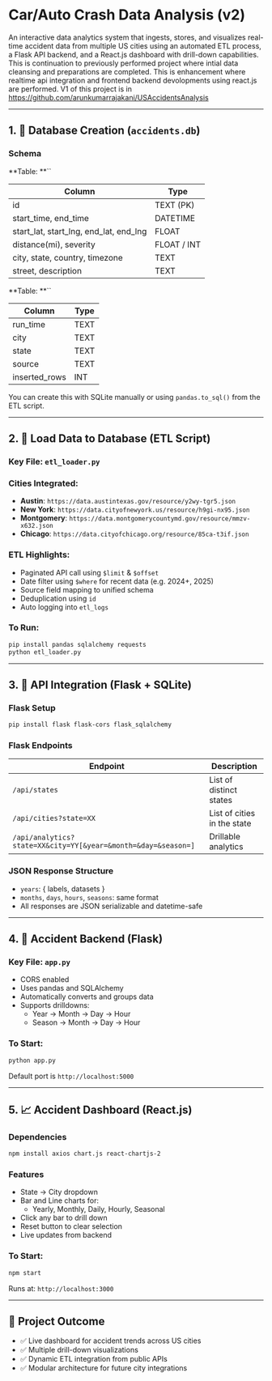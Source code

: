 # Car/Auto Crash Data Analysis (v2)

An interactive data analytics system that ingests, stores, and visualizes real-time accident data from multiple US cities using an automated ETL process, a Flask API backend, and a React.js dashboard with drill-down capabilities. This is continuation to previously performed project where intial data cleansing and preparations are completed. This is enhancement where realtime api integration and frontend backend devolopments using react.js are performed.
V1 of this project is in https://github.com/arunkumarrajakani/USAccidentsAnalysis

---

## 1. 📁 Database Creation (`accidents.db`)

### Schema

**Table: **``

| Column                                     | Type        |
| ------------------------------------------ | ----------- |
| id                                         | TEXT (PK)   |
| start\_time, end\_time                     | DATETIME    |
| start\_lat, start\_lng, end\_lat, end\_lng | FLOAT       |
| distance(mi), severity                     | FLOAT / INT |
| city, state, country, timezone             | TEXT        |
| street, description                        | TEXT        |

**Table: **``

| Column         | Type |
| -------------- | ---- |
| run\_time      | TEXT |
| city           | TEXT |
| state          | TEXT |
| source         | TEXT |
| inserted\_rows | INT  |

You can create this with SQLite manually or using `pandas.to_sql()` from the ETL script.

---

## 2. 🚜 Load Data to Database (ETL Script)

### Key File: `etl_loader.py`

### Cities Integrated:

- **Austin**: `https://data.austintexas.gov/resource/y2wy-tgr5.json`
- **New York**: `https://data.cityofnewyork.us/resource/h9gi-nx95.json`
- **Montgomery**: `https://data.montgomerycountymd.gov/resource/mmzv-x632.json`
- **Chicago**: `https://data.cityofchicago.org/resource/85ca-t3if.json`

### ETL Highlights:

- Paginated API call using `$limit` & `$offset`
- Date filter using `$where` for recent data (e.g. 2024+, 2025)
- Source field mapping to unified schema
- Deduplication using `id`
- Auto logging into `etl_logs`

### To Run:

```bash
pip install pandas sqlalchemy requests
python etl_loader.py
```

---

## 3. 🚧 API Integration (Flask + SQLite)

### Flask Setup

```bash
pip install flask flask-cors flask_sqlalchemy
```

### Flask Endpoints

| Endpoint                                                      | Description                 |
| ------------------------------------------------------------- | --------------------------- |
| `/api/states`                                                 | List of distinct states     |
| `/api/cities?state=XX`                                        | List of cities in the state |
| `/api/analytics?state=XX&city=YY[&year=&month=&day=&season=]` | Drillable analytics         |

### JSON Response Structure

- `years`: { labels, datasets }
- `months`, `days`, `hours`, `seasons`: same format
- All responses are JSON serializable and datetime-safe

---

## 4. 🚀 Accident Backend (Flask)

### Key File: `app.py`

- CORS enabled
- Uses pandas and SQLAlchemy
- Automatically converts and groups data
- Supports drilldowns:
  - Year → Month → Day → Hour
  - Season → Month → Day → Hour

### To Start:

```bash
python app.py
```

Default port is `http://localhost:5000`

---

## 5. 📈 Accident Dashboard (React.js)

### Dependencies

```bash
npm install axios chart.js react-chartjs-2
```

### Features

- State → City dropdown
- Bar and Line charts for:
  - Yearly, Monthly, Daily, Hourly, Seasonal
- Click any bar to drill down
- Reset button to clear selection
- Live updates from backend

### To Start:

```bash
npm start
```

Runs at: `http://localhost:3000`

---

## 🚜 Project Outcome

- ✅ Live dashboard for accident trends across US cities
- ✅ Multiple drill-down visualizations
- ✅ Dynamic ETL integration from public APIs
- ✅ Modular architecture for future city integrations



